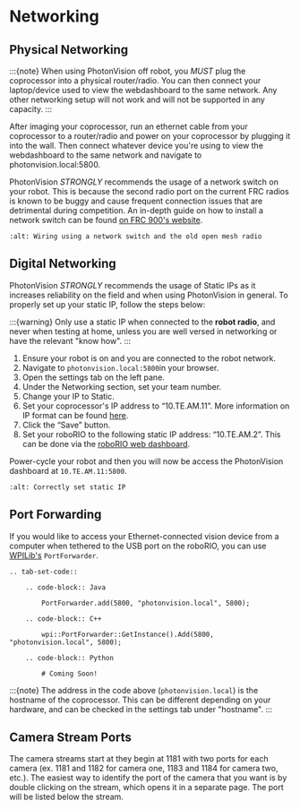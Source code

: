 # Networking

## Physical Networking

:::{note}
When using PhotonVision off robot, you _MUST_ plug the coprocessor into a physical router/radio. You can then connect your laptop/device used to view the webdashboard to the same network. Any other networking setup will not work and will not be supported in any capacity.
:::

After imaging your coprocessor, run an ethernet cable from your coprocessor to a router/radio and power on your coprocessor by plugging it into the wall. Then connect whatever device you're using to view the webdashboard to the same network and navigate to photonvision.local:5800.

PhotonVision _STRONGLY_ recommends the usage of a network switch on your robot. This is because the second radio port on the current FRC radios is known to be buggy and cause frequent connection issues that are detrimental during competition. An in-depth guide on how to install a network switch can be found [on FRC 900's website](https://team900.org/blog/ZebraSwitch/).

```{image} images/networking-diagram.png
:alt: Wiring using a network switch and the old open mesh radio
```

## Digital Networking

PhotonVision _STRONGLY_ recommends the usage of Static IPs as it increases reliability on the field and when using PhotonVision in general. To properly set up your static IP, follow the steps below:

:::{warning}
Only use a static IP when connected to the **robot radio**, and never when testing at home, unless you are well versed in networking or have the relevant "know how".
:::

1. Ensure your robot is on and you are connected to the robot network.
2. Navigate to `photonvision.local:5800`in your browser.
3. Open the settings tab on the left pane.
4. Under the Networking section, set your team number.
5. Change your IP to Static.
6. Set your coprocessor's IP address to “10.TE.AM.11”. More information on IP format can be found [here](https://docs.wpilib.org/en/stable/docs/networking/networking-introduction/ip-configurations.html#on-the-field-static-configuration).
7. Click the “Save” button.
8. Set your roboRIO to the following static IP address: “10.TE.AM.2”. This can be done via the [roboRIO web dashboard](https://docs.wpilib.org/en/stable/docs/software/roborio-info/roborio-web-dashboard.html#roborio-web-dashboard).

Power-cycle your robot and then you will now be access the PhotonVision dashboard at `10.TE.AM.11:5800`.

```{image} images/static.png
:alt: Correctly set static IP
```

## Port Forwarding

If you would like to access your Ethernet-connected vision device from a computer when tethered to the USB port on the roboRIO, you can use [WPILib's](https://docs.wpilib.org/en/stable/docs/networking/networking-utilities/portforwarding.html) `PortForwarder`.

```{eval-rst}
.. tab-set-code::

    .. code-block:: Java

        PortForwarder.add(5800, "photonvision.local", 5800);

    .. code-block:: C++

        wpi::PortForwarder::GetInstance().Add(5800, "photonvision.local", 5800);

    .. code-block:: Python

        # Coming Soon!
```

:::{note}
The address in the code above (`photonvision.local`) is the hostname of the coprocessor. This can be different depending on your hardware, and can be checked in the settings tab under "hostname".
:::

## Camera Stream Ports

The camera streams start at they begin at 1181 with two ports for each camera (ex. 1181 and 1182 for camera one, 1183 and 1184 for camera two, etc.). The easiest way to identify the port of the camera that you want is by double clicking on the stream, which opens it in a separate page. The port will be listed below the stream.
